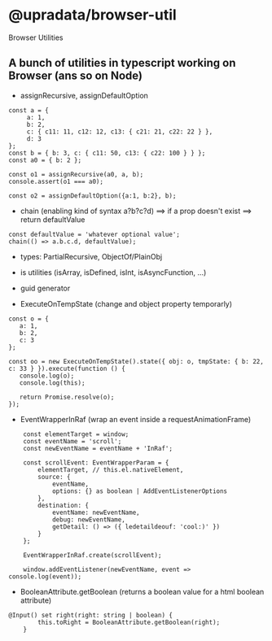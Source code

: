 # @upradata/browser-util
Browser Utilities

## A bunch of utilities in typescript working on Browser (ans so on Node)

- assignRecursive, assignDefaultOption
  
```
const a = {
     a: 1,
     b: 2,
     c: { c11: 11, c12: 12, c13: { c21: 21, c22: 22 } },
     d: 3
};
const b = { b: 3, c: { c11: 50, c13: { c22: 100 } } };
const a0 = { b: 2 };

const o1 = assignRecursive(a0, a, b);
console.assert(o1 === a0);

const o2 = assignDefaultOption({a:1, b:2}, b);
```

- chain (enabling kind of syntax a?b?c?d) ==> if a prop doesn't exist ==> return defaultValue
```
const defaultValue = 'whatever optional value';
chain(() => a.b.c.d, defaultValue);
```

- types: PartialRecursive, ObjectOf/PlainObj
- is utilities (isArray, isDefined, isInt, isAsyncFunction, ...)
- guid generator

- ExecuteOnTempState (change and object property temporarly)
 ```
 const o = {
    a: 1,
    b: 2,
    c: 3
};

const oo = new ExecuteOnTempState().state({ obj: o, tmpState: { b: 22, c: 33 } }).execute(function () {
    console.log(o);
    console.log(this);

    return Promise.resolve(o);
});
```

- EventWrapperInRaf (wrap an event inside a requestAnimationFrame)
```
    const elementTarget = window;
    const eventName = 'scroll';
    const newEventName = eventName + 'InRaf';

    const scrollEvent: EventWrapperParam = {
        elementTarget, // this.el.nativeElement,
        source: {
            eventName,
            options: {} as boolean | AddEventListenerOptions
        },
        destination: {
            eventName: newEventName,
            debug: newEventName,
            getDetail: () => ({ ledetaildeouf: 'cool:)' })
        }
    };

    EventWrapperInRaf.create(scrollEvent);

    window.addEventListener(newEventName, event => console.log(event));
```

- BooleanAttribute.getBoolean (returns a boolean value for a html boolean attribute)

```
@Input() set right(right: string | boolean) {
        this.toRight = BooleanAttribute.getBoolean(right);
    }
```
